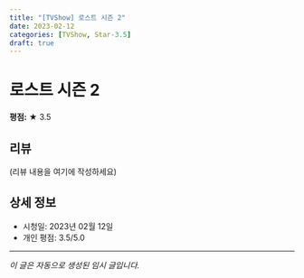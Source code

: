 ```yaml
---
title: "[TVShow] 로스트 시즌 2"
date: 2023-02-12
categories: [TVShow, Star-3.5]
draft: true
---
```


# 로스트 시즌 2

**평점:** ★ 3.5

## 리뷰

(리뷰 내용을 여기에 작성하세요)

## 상세 정보

- 시청일: 2023년 02월 12일
- 개인 평점: 3.5/5.0

---

*이 글은 자동으로 생성된 임시 글입니다.*
